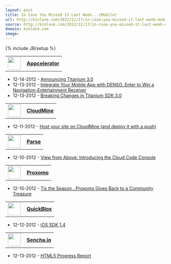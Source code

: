 ```yaml
---
layout: post
title: In Case You Missed It Last Week...(Mobile)
url: http://kinlane.com/2012/12/17/in-case-you-missed-it-last-week-mobile/
source: http://kinlane.com/2012/12/17/in-case-you-missed-it-last-week-mobile/
domain: kinlane.com
image: 
---
```

{% include JB/setup %}<p><!DOCTYPE html PUBLIC "-//W3C//DTD XHTML 1.0 Transitional//EN"
    "http://www.w3.org/TR/xhtml1/DTD/xhtml1-transitional.dtd">
<html xmlns="http://www.w3.org/1999/xhtml">
  <head>
    <title></title>
  </head>
  <body>
    <table width="350">
      <tbody>
        <tr>
          <td width="35" valign="middle">
            <a title="Appcelerator" href="http://developer.appcelerator.com/"><img src="https://s3.amazonaws.com/kinlane-productions/baas/appcelerator.jpeg" alt="" width="40" align="left" /></a>
          </td>
          <td align="left" valign="middle">
            <a title="Appcelerator" href="http://developer.appcelerator.com/"><strong>Appcelerator</strong></a>
          </td>
        </tr>
      </tbody>
    </table>
    <ul>
      <li>12-14-2012 -&nbsp;<a href="http://developer.appcelerator.com/blog/2012/12/announcing-titanium-3-0.html" target="_blank">Announcing Titanium 3.0</a>
      </li>
      <li>12-13-2012 -&nbsp;<a href="http://developer.appcelerator.com/blog/2012/12/integrate-your-mobile-app-with-denso-enter-to-win-a-navigation-entertainment-receiver.html" target=
      "_blank">Integrate Your Mobile App with DENSO. Enter to Win a Navigation-Entertainment Receiver</a>
      </li>
      <li>12-13-2012 -&nbsp;<a href="http://developer.appcelerator.com/blog/2012/12/breaking-changes-in-titanium-sdk-3-0.html" target="_blank">Breaking Changes in Titanium SDK 3.0</a>
      </li>
    </ul>
    <table width="350">
      <tbody>
        <tr>
          <td width="35" valign="middle">
            <a title="CloudMine" href="https://cloudmine.me/"><img src="https://s3.amazonaws.com/kinlane-productions/baas/cloudmine.png" alt="" width="40" align="left" /></a>
          </td>
          <td align="left" valign="middle">
            <a title="CloudMine" href="https://cloudmine.me/"><strong>CloudMine</strong></a>
          </td>
        </tr>
      </tbody>
    </table>
    <ul>
      <li>12-11-2012 -&nbsp;<a href="http://blog.cloudmine.me/post/37717254614" target="_blank">Host your site on CloudMine (and deploy it with a push)</a>
      </li>
    </ul>
    <table width="350">
      <tbody>
        <tr>
          <td width="35" valign="middle">
            <a title="Parse" href="https://parse.com/"><img src="https://s3.amazonaws.com/kinlane-productions/baas/parse.png" alt="" width="40" align="left" /></a>
          </td>
          <td align="left" valign="middle">
            <a title="Parse" href="https://parse.com/"><strong>Parse</strong></a>
          </td>
        </tr>
      </tbody>
    </table>
    <ul>
      <li>12-10-2012 -&nbsp;<a href="http://blog.parse.com/2012/12/10/view-from-above-introducing-the-cloud-code-console/" target="_blank">View from Above: Introducing the Cloud Code Console</a>
      </li>
    </ul>
    <table width="350">
      <tbody>
        <tr>
          <td width="35" valign="middle">
            <a title="Proxomo" href="http://www.proxomo.com/"><img src="https://s3.amazonaws.com/kinlane-productions/baas/proxomo.png" alt="" width="40" align="left" /></a>
          </td>
          <td align="left" valign="middle">
            <a title="Proxomo" href="http://www.proxomo.com/"><strong>Proxomo</strong></a>
          </td>
        </tr>
      </tbody>
    </table>
    <ul>
      <li>12-10-2012 -&nbsp;<a href="http://blog.proxomo.com/archives/tis-the-season-proxomo-gives-back-to-a-community-treasure/" target="_blank">Tis the Season…Proxomo Gives Back to a Community
      Treasure</a>
      </li>
    </ul>
    <table width="350">
      <tbody>
        <tr>
          <td width="35" valign="middle">
            <a title="QuickBlox" href="http://quickblox.com/"><img src="https://s3.amazonaws.com/kinlane-productions/baas/quickblox.png" alt="" width="40" align="left" /></a>
          </td>
          <td align="left" valign="middle">
            <a title="QuickBlox" href="http://quickblox.com/"><strong>QuickBlox</strong></a>
          </td>
        </tr>
      </tbody>
    </table>
    <ul>
      <li>12-12-2012 -&nbsp;<a href="http://quickblox.com/blog/2012/12/ios-sdk-1-4/" target="_blank">iOS SDK 1.4</a>
      </li>
    </ul>
    <table width="350">
      <tbody>
        <tr>
          <td width="35" valign="middle">
            <a title="Sencha.io" href="http://www.sencha.com/products/io/"><img src="https://s3.amazonaws.com/kinlane-productions/baas/sencha-io.png" alt="" width="40" align="left" /></a>
          </td>
          <td align="left" valign="middle">
            <a title="Sencha.io" href="http://www.sencha.com/products/io/"><strong>Sencha.io</strong></a>
          </td>
        </tr>
      </tbody>
    </table>
    <ul>
      <li>12-13-2012 -&nbsp;<a href="http://www.sencha.com/blog/html5-progress-report/" target="_blank">HTML5 Progress Report</a>
      </li>
    </ul>
  </body>
</html></p>
